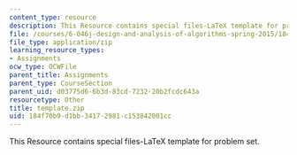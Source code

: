 ```yaml
---
content_type: resource
description: This Resource contains special files-LaTeX template for problem set.
file: /courses/6-046j-design-and-analysis-of-algorithms-spring-2015/184f70b9d1bb34172981c153842001cc_template.zip
file_type: application/zip
learning_resource_types:
- Assignments
ocw_type: OCWFile
parent_title: Assignments
parent_type: CourseSection
parent_uid: d03775d6-6b3d-83cd-7232-20b2fcdc643a
resourcetype: Other
title: template.zip
uid: 184f70b9-d1bb-3417-2981-c153842001cc
---
```

This Resource contains special files-LaTeX template for problem set.

